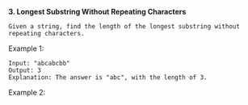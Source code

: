 **3. Longest Substring Without Repeating Characters**
```
Given a string, find the length of the longest substring without repeating characters.
```
Example 1:
```
Input: "abcabcbb"
Output: 3 
Explanation: The answer is "abc", with the length of 3. 
```
Example 2:
```

```